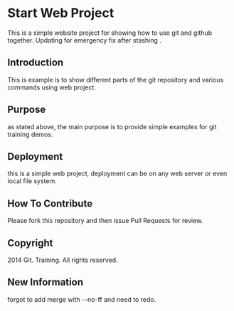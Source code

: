 # Start Web Project

This is a simple website project for showing how to use git and github together. Updating for emergency fix after stashing .

## Introduction

This is example is to show different parts of the git repository and various commands using web project.

## Purpose

as stated above, the main purpose is to provide simple examples for git training demos.

## Deployment

this is a simple web project, deployment can be on any web server or even local file system.

## How To Contribute

Please fork this repository and then issue Pull Requests for review.

## Copyright

2014 Git. Training. All rights reserved.

## New Information
forgot to add merge with --no-ff and need to redo.